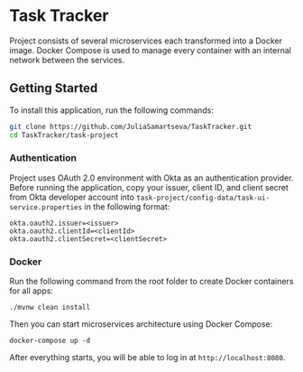 # Task Tracker

Project consists of several microservices each transformed into a Docker image. Docker Compose is used to manage every container with an internal network between the services.

## Getting Started

To install this application, run the following commands:

```bash
git clone https://github.com/JuliaSamartseva/TaskTracker.git
cd TaskTracker/task-project
```

### Authentication

Project uses OAuth 2.0 environment with Okta as an authentication provider. Before running the application, copy your issuer, client ID, and client secret from Okta developer account into `task-project/config-data/task-ui-service.properties` in the following format:

```
okta.oauth2.issuer=<issuer>
okta.oauth2.clientId=<clientId>
okta.oauth2.clientSecret=<clientSecret>
```

### Docker

Run the following command from the root folder to create Docker containers for all apps:

```shell
./mvnw clean install
```

Then you can start microservices architecture using Docker Compose:

```shell
docker-compose up -d
```

After everything starts, you will be able to log in at `http://localhost:8080`.


